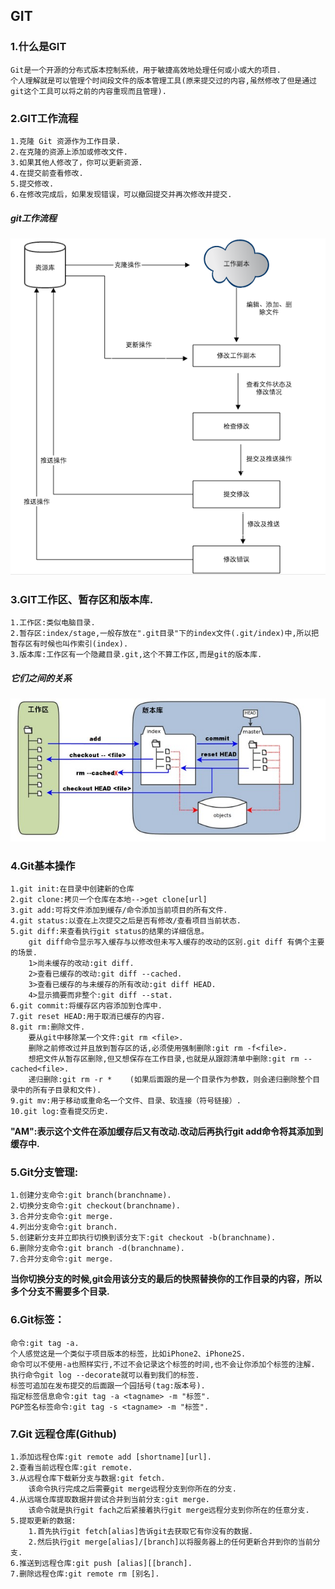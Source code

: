 ## GIT

### 1.什么是GIT
    Git是一个开源的分布式版本控制系统，用于敏捷高效地处理任何或小或大的项目.
    个人理解就是可以管理个时间段文件的版本管理工具(原来提交过的内容,虽然修改了但是通过git这个工具可以将之前的内容重现而且管理).

### 2.GIT工作流程
    1.克隆 Git 资源作为工作目录.
    2.在克隆的资源上添加或修改文件.
    3.如果其他人修改了，你可以更新资源.
    4.在提交前查看修改.
    5.提交修改.
    6.在修改完成后，如果发现错误，可以撤回提交并再次修改并提交.

##### git工作流程
![Alt text](/images/git-Workflow.png "GIT工作流程")

### 3.GIT工作区、暂存区和版本库.
    1.工作区:类似电脑目录.
    2.暂存区:index/stage,一般存放在".git目录"下的index文件(.git/index)中,所以把暂存区有时候也叫作索引(index).
    3.版本库:工作区有一个隐藏目录.git,这个不算工作区,而是git的版本库.

##### 它们之间的关系
![Alt text](/images/git-relationship.png "工作区，暂存区，版本库三者的关系")

### 4.Git基本操作
    1.git init:在目录中创建新的仓库
    2.git clone:拷贝一个仓库在本地-->get clone[url]
    3.git add:可将文件添加到缓存/命令添加当前项目的所有文件.
    4.git status:以查在上次提交之后是否有修改/查看项目当前状态.
    5.git diff:来查看执行git status的结果的详细信息。
        git diff命令显示写入缓存与以修改但未写入缓存的改动的区别.git diff 有俩个主要的场景.
        1>尚未缓存的改动:git diff.
        2>查看已缓存的改动:git diff --cached.
        3>查看已缓存的与未缓存的所有改动:git diff HEAD.
        4>显示摘要而非整个:git diff --stat.
    6.git commit:将缓存区内容添加到仓库中.
    7.git reset HEAD:用于取消已缓存的内容.
    8.git rm:删除文件.
        要从git中移除某一个文件:git rm <file>.
        删除之前修改过并且放到暂存区的话,必须使用强制删除:git rm -f<file>.
        想把文件从暂存区删除,但又想保存在工作目录,也就是从跟踪清单中删除:git rm --cached<file>.
        递归删除:git rm -r *    (如果后面跟的是一个目录作为参数，则会递归删除整个目录中的所有子目录和文件).
    9.git mv:用于移动或重命名一个文件、目录、软连接（符号链接）.
    10.git log:查看提交历史.
    
**"AM":表示这个文件在添加缓存后又有改动.改动后再执行git add命令将其添加到缓存中.**


### 5.Git分支管理:
    1.创建分支命令:git branch(branchname).
    2.切换分支命令:git checkout(branchname).
    3.合并分支命令:git merge.
    4.列出分支命令:git branch.
    5.创建新分支并立即执行切换到该分支下:git checkout -b(branchname).
    6.删除分支命令:git branch -d(branchname).
    7.合并分支命令:git merge.
**当你切换分支的时候,git会用该分支的最后的快照替换你的工作目录的内容，所以多个分支不需要多个目录.**

### 6.Git标签：
    命令:git tag -a.
    个人感觉这是一个类似于项目版本的标签，比如iPhone2、iPhone2S.
    命令可以不使用-a也照样实行,不过不会记录这个标签的时间,也不会让你添加个标签的注解.
    执行命令git log --decorate就可以看到我们的标签.
    标签可追加在发布提交的后面跟一个园括号(tag:版本号).
    指定标签信息命令:git tag -a <tagname> -m "标签".
    PGP签名标签命令:git tag -s <tagname> -m "标签".

### 7.Git 远程仓库(Github)
    1.添加远程仓库:git remote add [shortname][url].
    2.查看当前远程仓库:git remote.
    3.从远程仓库下载新分支与数据:git fetch.
        该命令执行完成之后需要git merge远程分支到你所在的分支.
    4.从远端仓库提取数据并尝试合并到当前分支:git merge.
        该命令就是执行git fach之后紧接着执行git merge远程分支到你所在的任意分支.
    5.提取更新的数据:
        1.首先执行git fetch[alias]告诉git去获取它有你没有的数据.
        2.然后执行git merge[alias]/[branch]以将服务器上的任何更新合并到你的当前分支.
    6.推送到远程仓库:git push [alias][[branch].
    7.删除远程仓库:git remote rm [别名].
    
